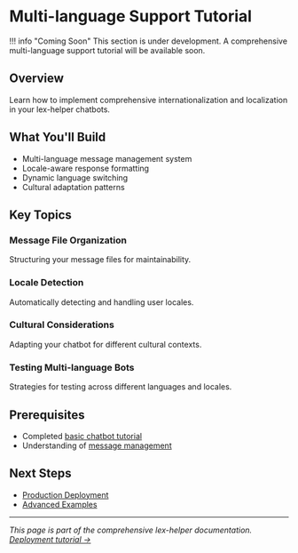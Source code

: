 # Multi-language Support Tutorial

!!! info "Coming Soon"
    This section is under development. A comprehensive multi-language support tutorial will be available soon.

## Overview

Learn how to implement comprehensive internationalization and localization in your lex-helper chatbots.

## What You'll Build

- Multi-language message management system
- Locale-aware response formatting
- Dynamic language switching
- Cultural adaptation patterns

## Key Topics

### Message File Organization
Structuring your message files for maintainability.

### Locale Detection
Automatically detecting and handling user locales.

### Cultural Considerations
Adapting your chatbot for different cultural contexts.

### Testing Multi-language Bots
Strategies for testing across different languages and locales.

## Prerequisites

- Completed [basic chatbot tutorial](basic-chatbot.md)
- Understanding of [message management](../guides/message-management.md)

## Next Steps

- [Production Deployment](production-deployment.md)
- [Advanced Examples](../examples/advanced-patterns.md)

---

*This page is part of the comprehensive lex-helper documentation. [Deployment tutorial →](production-deployment.md)*
